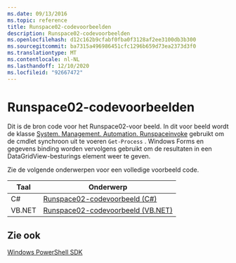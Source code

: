 ```yaml
---
ms.date: 09/13/2016
ms.topic: reference
title: Runspace02-codevoorbeelden
description: Runspace02-codevoorbeelden
ms.openlocfilehash: d12c162b9cfabf0fba0f3128af2ee3100db3b300
ms.sourcegitcommit: ba7315a496986451cfc1296b659d73ea2373d3f0
ms.translationtype: MT
ms.contentlocale: nl-NL
ms.lasthandoff: 12/10/2020
ms.locfileid: "92667472"
---
```

# <a name="runspace02-code-samples"></a>Runspace02-codevoorbeelden

Dit is de bron code voor het Runspace02-voor beeld. In dit voor beeld wordt de klasse [System. Management. Automation. Runspaceinvoke](/dotnet/api/System.Management.Automation.RunspaceInvoke) gebruikt om de cmdlet synchroon uit te voeren `Get-Process` . Windows Forms en gegevens binding worden vervolgens gebruikt om de resultaten in een DataGridView-besturings element weer te geven.

Zie de volgende onderwerpen voor een volledige voorbeeld code.

|Taal|Onderwerp|
|--------------|-----------|
|C#|[Runspace02-codevoorbeeld (C#)](./runspace02-csharp-code-sample.md)|
|VB.NET|[Runspace02-codevoorbeeld (VB.NET)](./runspace02-vb-net-code-sample.md)|

## <a name="see-also"></a>Zie ook

[Windows PowerShell SDK](../windows-powershell-reference.md)
